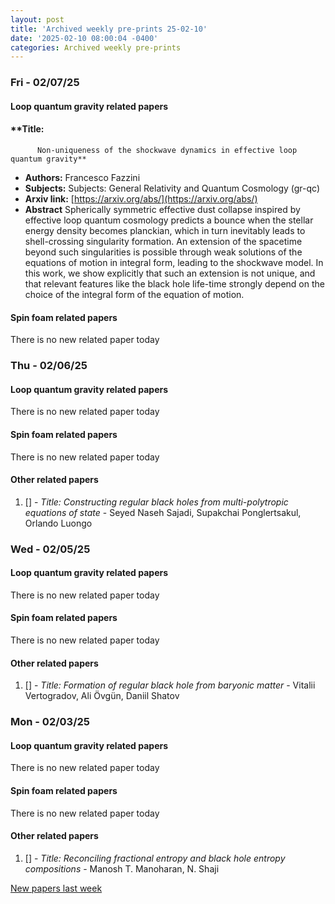 ```yaml
---
layout: post
title: 'Archived weekly pre-prints 25-02-10'
date: '2025-02-10 08:00:04 -0400'
categories: Archived weekly pre-prints
---
```



### Fri - 02/07/25

#### Loop quantum gravity related papers

#### **Title:
          Non-uniqueness of the shockwave dynamics in effective loop quantum gravity**
 - **Authors:** Francesco Fazzini
 - **Subjects:** Subjects:
General Relativity and Quantum Cosmology (gr-qc)
 - **Arxiv link:** [https://arxiv.org/abs/](https://arxiv.org/abs/)
 - **Abstract**
 Spherically symmetric effective dust collapse inspired by effective loop quantum cosmology predicts a bounce when the stellar energy density becomes planckian, which in turn inevitably leads to shell-crossing singularity formation. An extension of the spacetime beyond such singularities is possible through weak solutions of the equations of motion in integral form, leading to the shockwave model. In this work, we show explicitly that such an extension is not unique, and that relevant features like the black hole life-time strongly depend on the choice of the integral form of the equation of motion. 

#### Spin foam related papers

There is no new related paper today 

### Thu - 02/06/25

#### Loop quantum gravity related papers

There is no new related paper today 

#### Spin foam related papers

There is no new related paper today 



#### Other related papers

1. [[]](https://arxiv.org/abs/) - *Title:
          Constructing regular black holes from multi-polytropic equations of state* - Seyed Naseh Sajadi, Supakchai Ponglertsakul, Orlando Luongo



### Wed - 02/05/25

#### Loop quantum gravity related papers

There is no new related paper today 

#### Spin foam related papers

There is no new related paper today 



#### Other related papers

1. [[]](https://arxiv.org/abs/) - *Title:
          Formation of regular black hole from baryonic matter* - Vitalii Vertogradov, Ali Övgün, Daniil Shatov



### Mon - 02/03/25

#### Loop quantum gravity related papers

There is no new related paper today 

#### Spin foam related papers

There is no new related paper today 



#### Other related papers

1. [[]](https://arxiv.org/abs/) - *Title:
          Reconciling fractional entropy and black hole entropy compositions* - Manosh T. Manoharan, N. Shaji






[New papers last week]({{site.url}}/archived/weekly/pre-prints/2025/02/03/archived_weekly_papers.html)